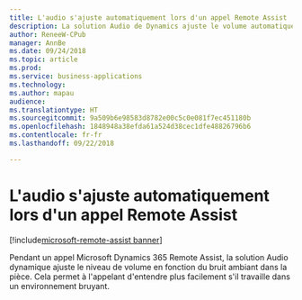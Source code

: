 ```yaml
---
title: L'audio s'ajuste automatiquement lors d'un appel Remote Assist
description: La solution Audio de Dynamics ajuste le volume automatiquement.
author: ReneeW-CPub
manager: AnnBe
ms.date: 09/24/2018
ms.topic: article
ms.prod: 
ms.service: business-applications
ms.technology: 
ms.author: mapau
audience: 
ms.translationtype: HT
ms.sourcegitcommit: 9a509b6e98583d8782e00c5c0e081f7ec451180b
ms.openlocfilehash: 1848948a38efda61a524d38cec1dfe48826796b6
ms.contentlocale: fr-fr
ms.lasthandoff: 09/22/2018

---
```


# <a name="audio-adjusts-automatically-during-a-remote-assist-call"></a>L'audio s'ajuste automatiquement lors d'un appel Remote Assist

[!include[microsoft-remote-assist banner](../includes/microsoft-remote-assist.md)]

Pendant un appel Microsoft Dynamics 365 Remote Assist, la solution Audio dynamique ajuste le niveau de volume en fonction du bruit ambiant dans la pièce. Cela permet à l'appelant d'entendre plus facilement s'il travaille dans un environnement bruyant.

